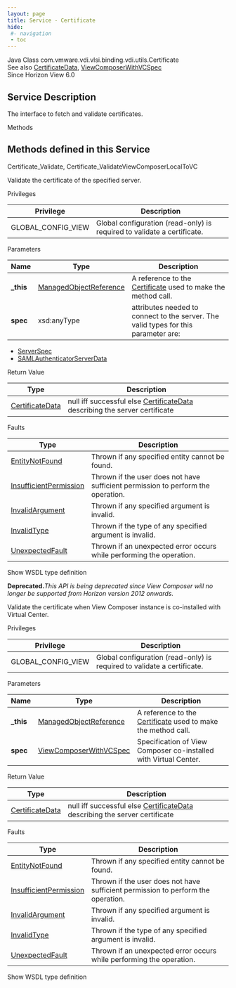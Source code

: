 ```yaml
---
layout: page
title: Service - Certificate
hide:
 #- navigation
 - toc
---
```


  
   
  



Java Class
    com.vmware.vdi.vlsi.binding.vdi.utils.Certificate  
See also
     [CertificateData](vdi.utils.Certificate.CertificateData.md), [ViewComposerWithVCSpec](vdi.utils.Certificate.ViewComposerWithVCSpec.md)  
Since 
    Horizon View 6.0

  


## Service Description

The interface to fetch and validate certificates. 

Methods

Methods defined in this Service   
---  
Certificate_Validate, Certificate_ValidateViewComposerLocalToVC  
  



Validate the certificate of the specified server. 

Privileges 

Privilege |  Description   
---|---  
GLOBAL_CONFIG_VIEW|  Global configuration (read-only) is required to validate a certificate.   
  


Parameters 

Name| Type| Description  
---|---|---  
**_this**| [ManagedObjectReference](vmodl.ManagedObjectReference.md)|  A reference to the [Certificate](vdi.utils.Certificate.md) used to make the method call.   
**spec**|  xsd:anyType|  attributes needed to connect to the server. The valid types for this parameter are: 

  * [ServerSpec](vdi.utils.Certificate.ServerSpec.md)
  * [SAMLAuthenticatorServerData](vdi.infrastructure.SAMLAuthenticator.ServerData.md)

  
  
  


Return Value 

Type |  Description   
---|---  
[CertificateData](vdi.utils.Certificate.CertificateData.md)| null iff successful else [CertificateData](vdi.utils.Certificate.CertificateData.md) describing the server certificate  
  


Faults 

Type |  Description   
---|---  
[EntityNotFound](vdi.fault.EntityNotFound.md)| Thrown if any specified entity cannot be found.  
[InsufficientPermission](vdi.fault.InsufficientPermission.md)| Thrown if the user does not have sufficient permission to perform the operation.  
[InvalidArgument](vdi.fault.InvalidArgument.md)| Thrown if any specified argument is invalid.  
[InvalidType](vdi.fault.InvalidType.md)| Thrown if the type of any specified argument is invalid.  
[UnexpectedFault](vdi.fault.UnexpectedFault.md)| Thrown if an unexpected error occurs while performing the operation.  
  
Show WSDL type definition

  
  
  



**Deprecated.**_This API is being deprecated since View Composer will no longer be supported from Horizon version 2012 onwards._

Validate the certificate when View Composer instance is co-installed with Virtual Center. 

Privileges 

Privilege |  Description   
---|---  
GLOBAL_CONFIG_VIEW|  Global configuration (read-only) is required to validate a certificate.   
  


Parameters 

Name| Type| Description  
---|---|---  
**_this**| [ManagedObjectReference](vmodl.ManagedObjectReference.md)|  A reference to the [Certificate](vdi.utils.Certificate.md) used to make the method call.   
**spec**| [ViewComposerWithVCSpec](vdi.utils.Certificate.ViewComposerWithVCSpec.md)|  Specification of View Composer co-installed with Virtual Center.   
  
  


Return Value 

Type |  Description   
---|---  
[CertificateData](vdi.utils.Certificate.CertificateData.md)| null iff successful else [CertificateData](vdi.utils.Certificate.CertificateData.md) describing the server certificate  
  


Faults 

Type |  Description   
---|---  
[EntityNotFound](vdi.fault.EntityNotFound.md)| Thrown if any specified entity cannot be found.  
[InsufficientPermission](vdi.fault.InsufficientPermission.md)| Thrown if the user does not have sufficient permission to perform the operation.  
[InvalidArgument](vdi.fault.InvalidArgument.md)| Thrown if any specified argument is invalid.  
[InvalidType](vdi.fault.InvalidType.md)| Thrown if the type of any specified argument is invalid.  
[UnexpectedFault](vdi.fault.UnexpectedFault.md)| Thrown if an unexpected error occurs while performing the operation.  
  
Show WSDL type definition

  
  
  
  
  
  
  

